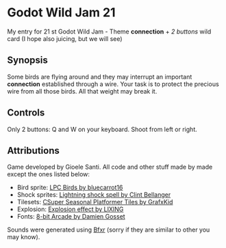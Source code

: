 # Godot Wild Jam 21
My entry for 21 st Godot Wild Jam - Theme **connection** + *2 buttons* wild card (I hope also juicing, but we will see)

## Synopsis

Some birds are flying around and they may interrupt an important **connection** established through a wire.
Your task is to protect the precious wire from all those birds. All that weight may break it.

## Controls
Only 2 buttons: Q and W on your keyboard. Shoot from left or right.

## Attributions

Game developed by Gioele Santi. All code and other stuff made by made except the ones listed below:


- Bird sprite: [LPC Birds by bluecarrot16](https://opengameart.org/content/lpc-birds)
- Shock sprites: [Lightning shock spell by Clint Bellanger](https://opengameart.org/content/lightning-shock-spell)
- Tilesets: [CSuper Seasonal Platformer Tiles by GrafxKid](https://opengameart.org/content/super-seasonal-platformer-tiles)
- Explosion: [Explosion effect by LIXING](https://opengameart.org/content/explosion-effect-pixel-art)
- Fonts: [8-bit Arcade by Damien Gosset](https://www.dafont.com/it/8-bit-arcade.font?l[]=10&l[]=1)

Sounds were generated using [Bfxr](https://www.bfxr.net/) (sorry if they are similar to other you may know).
